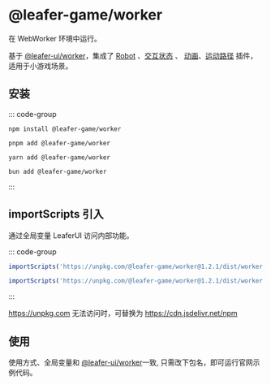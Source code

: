 # @leafer-game/worker

在 WebWorker 环境中运行。

基于 [@leafer-ui/worker](/guide/install/ui/worker/start.md)，集成了 [Robot](/plugin/in/robot/) 、[交互状态](/plugin/in/state/) 、 [动画](/plugin/in/animate/)、[运动路径](/plugin/in/motion-path/) 插件，适用于小游戏场景。

## 安装

::: code-group

```sh[npm]
npm install @leafer-game/worker
```

```sh[pnpm]
pnpm add @leafer-game/worker
```

```sh[yarn]
yarn add @leafer-game/worker
```

```sh[bun]
bun add @leafer-game/worker
```

:::

## importScripts 引入

通过全局变量 LeaferUI 访问内部功能。

::: code-group

```js [worker.min.js]
importScripts('https://unpkg.com/@leafer-game/worker@1.2.1/dist/worker.min.js')
```

```js [worker.js]
importScripts('https://unpkg.com/@leafer-game/worker@1.2.1/dist/worker.js')
```

:::

https://unpkg.com 无法访问时，可替换为 https://cdn.jsdelivr.net/npm

## 使用

使用方式、全局变量和 [@leafer-ui/worker](/guide/install/ui/worker/start.md)一致, 只需改下包名，即可运行官网示例代码。
